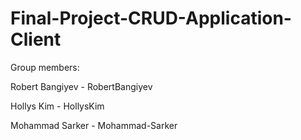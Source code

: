 # Final-Project-CRUD-Application-Client

Group members:

Robert Bangiyev - RobertBangiyev

Hollys Kim - HollysKim

Mohammad Sarker - Mohammad-Sarker
